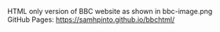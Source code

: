 HTML only version of BBC website as shown in bbc-image.png  
GitHub Pages: https://samhpinto.github.io/bbchtml/
